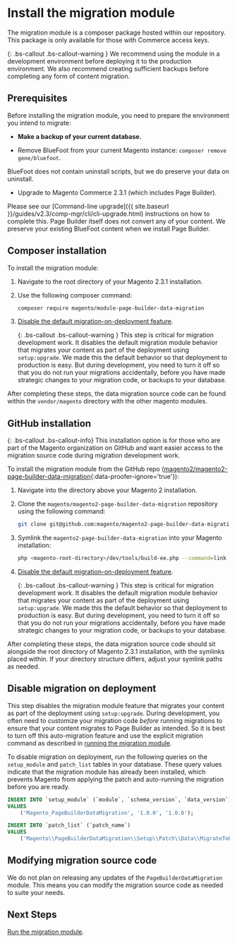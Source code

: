 # Install the migration module

The migration module is a composer package hosted within our repository. This package is only available for those with Commerce access keys.

{: .bs-callout .bs-callout-warning }
We recommend using the module in a development environment before deploying it to the production environment. We also recommend creating sufficient backups before completing any form of content migration.

## Prerequisites

Before installing the migration module, you need to prepare the environment you intend to migrate:

-  **Make a backup of your current database.**

-  Remove BlueFoot from your current Magento instance: `composer remove gene/bluefoot`.

  BlueFoot does not contain uninstall scripts, but we do preserve your data on uninstall.

-  Upgrade to Magento Commerce 2.3.1 (which includes Page Builder).

  Please see our [Command-line upgrade]({{ site.baseurl }}/guides/v2.3/comp-mgr/cli/cli-upgrade.html) instructions on how to complete this.
  Page Builder itself does not convert any of your content. We preserve your existing BlueFoot content when we install Page Builder.

## Composer installation

To install the migration module:

1. Navigate to the root directory of your Magento 2.3.1 installation.
1. Use the following composer command:

   ```bash
   composer require magento/module-page-builder-data-migration
   ```

1. [Disable the default migration-on-deployment feature](#disable-migration-on-deployment).

   {: .bs-callout .bs-callout-warning }
   This step is critical for migration development work. It disables the default migration module behavior that migrates your content as part of the deployment using `setup:upgrade`. We made this the default behavior so that deployment to production is easy. But during development, you need to turn it off so that you do not run your migrations accidentally, before you have made strategic changes to your migration code, or backups to your database.

After completing these steps, the data migration source code can be found within the `vendor/magento` directory with the other magento modules.

## GitHub installation

{: .bs-callout .bs-callout-info}
This installation option is for those who are part of the Magento organization on GitHub and want easier access to the migration source code during migration development work.

To install the migration module from the GitHub repo ([magento2/magento2-page-builder-data-migration](<https://github.com/magento/magento2-page-builder-data-migration>){:data-proofer-ignore='true'}):

1. Navigate into the directory above your Magento 2 installation.

1. Clone the `magento/magento2-page-builder-data-migration` repository using the following command:

   ```bash
   git clone git@github.com:magento/magento2-page-builder-data-migration.git
   ```

1. Symlink the `magento2-page-builder-data-migration` into your Magento installation:

   ```bash
   php <magento-root-directory>/dev/tools/build-ee.php --command=link --ce-source <magento-root-directory> --ee-source magento2-page-builder-data-migration
   ```

1. [Disable the default migration-on-deployment feature](#disable-migration-on-deployment).

   {: .bs-callout .bs-callout-warning }
   This step is critical for migration development work. It disables the default migration module behavior that migrates your content as part of the deployment using `setup:upgrade`. We made this the default behavior so that deployment to production is easy. But during development, you need to turn it off so that you do not run your migrations accidentally, before you have made strategic changes to your migration code, or backups to your database.

After completing these steps, the data migration source code should sit alongside the root directory of Magento 2.3.1 installation, with the symlinks placed within. If your directory structure differs, adjust your symlink paths as needed.

## Disable migration on deployment

This step disables the migration module feature that migrates your content as part of the deployment using `setup:upgrade`. During development, you often need to customize your migration code _before_ running migrations to ensure that your content migrates to Page Builder as intended. So it is best to turn off this auto-migration feature and use the explicit migration command as described in [running the migration module](run-migration-module.md).

To disable migration on deployment, run the following queries on the `setup_module` and `patch_list` tables in your database. These query values indicate that the migration module has already been installed, which prevents Magento from applying the patch and auto-running the migration before you are ready.

```sql
INSERT INTO `setup_module` (`module`, `schema_version`, `data_version`)
VALUES
    ('Magento_PageBuilderDataMigration', '1.0.0', '1.0.0');

INSERT INTO `patch_list` (`patch_name`)
VALUES
    ('Magento\\PageBuilderDataMigration\\Setup\\Patch\\Data\\MigrateToPageBuilder');
```

## Modifying migration source code

We do not plan on releasing any updates of the `PageBuilderDataMigration` module. This means you can modify the migration source code as needed to suite your needs.

## Next Steps

[Run the migration module](run-migration-module.md).
